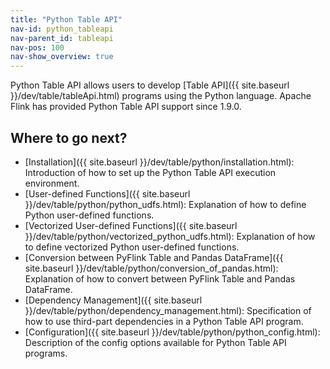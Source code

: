 ```yaml
---
title: "Python Table API"
nav-id: python_tableapi
nav-parent_id: tableapi
nav-pos: 100
nav-show_overview: true
---
```

<!--
Licensed to the Apache Software Foundation (ASF) under one
or more contributor license agreements.  See the NOTICE file
distributed with this work for additional information
regarding copyright ownership.  The ASF licenses this file
to you under the Apache License, Version 2.0 (the
"License"); you may not use this file except in compliance
with the License.  You may obtain a copy of the License at

  http://www.apache.org/licenses/LICENSE-2.0

Unless required by applicable law or agreed to in writing,
software distributed under the License is distributed on an
"AS IS" BASIS, WITHOUT WARRANTIES OR CONDITIONS OF ANY
KIND, either express or implied.  See the License for the
specific language governing permissions and limitations
under the License.
-->

Python Table API allows users to develop [Table API]({{ site.baseurl }}/dev/table/tableApi.html) programs using the Python language.
Apache Flink has provided Python Table API support since 1.9.0.

## Where to go next?

- [Installation]({{ site.baseurl }}/dev/table/python/installation.html): Introduction of how to set up the Python Table API execution environment.
- [User-defined Functions]({{ site.baseurl }}/dev/table/python/python_udfs.html): Explanation of how to define Python user-defined functions.
- [Vectorized User-defined Functions]({{ site.baseurl }}/dev/table/python/vectorized_python_udfs.html): Explanation of how to define vectorized Python user-defined functions.
- [Conversion between PyFlink Table and Pandas DataFrame]({{ site.baseurl }}/dev/table/python/conversion_of_pandas.html): Explanation of how to convert between PyFlink Table and Pandas DataFrame.
- [Dependency Management]({{ site.baseurl }}/dev/table/python/dependency_management.html): Specification of how to use third-part dependencies in a Python Table API program.
- [Configuration]({{ site.baseurl }}/dev/table/python/python_config.html): Description of the config options available for Python Table API programs.
